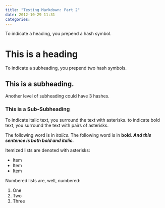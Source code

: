 ```yaml
---
title: "Testing Markdown: Part 2"
date: 2012-10-29 11:31
categories: 
---
```


To indicate a heading, you prepend a hash symbol.

# This is a heading

To indicate a subheading, you prepend two hash symbols.

## This is a subheading.

Another level of subheading could have 3 hashes.

### This is a Sub-Subheading

To indicate italic text, you surround the text with asterisks. to indicate bold text, you surround the text with pairs of asterisks.

The following word is in *italics*.
The following word is in **bold**.
***And this sentence is both bold and italic.***

Itemized lists are denoted with asterisks:

* Item
* Item
* Item

Numbered lists are, well, numbered:

1. One
2. Two
3. Three


